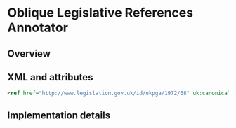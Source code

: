 # Oblique Legislative References Annotator

## Overview

## XML and attributes

```xml
<ref href="http://www.legislation.gov.uk/id/ukpga/1972/68" uk:canonical="1972 c. 68" uk:type="legislation">this Act</ref>
```

## Implementation details